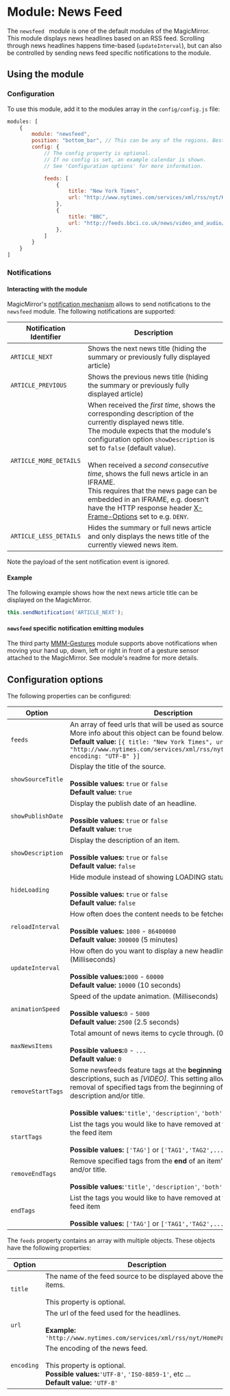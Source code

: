 # Module: News Feed
The `newsfeed ` module is one of the default modules of the MagicMirror.
This module displays news headlines based on an RSS feed. Scrolling through news headlines happens time-based (````updateInterval````), but can also be controlled by sending news feed specific notifications to the module.

## Using the module

### Configuration
To use this module, add it to the modules array in the `config/config.js` file:
````javascript
modules: [
	{
		module: "newsfeed",
		position: "bottom_bar",	// This can be any of the regions. Best results in center regions.
		config: {
			// The config property is optional.
			// If no config is set, an example calendar is shown.
			// See 'Configuration options' for more information.

			feeds: [
				{
					title: "New York Times",
					url: "http://www.nytimes.com/services/xml/rss/nyt/HomePage.xml",
				},
				{
					title: "BBC",
					url: "http://feeds.bbci.co.uk/news/video_and_audio/news_front_page/rss.xml?edition=uk",
				},
			]
		}
	}
]
````

### Notifications
#### Interacting with the module
MagicMirror's [notification mechanism](https://github.com/MichMich/MagicMirror/tree/master/modules#thissendnotificationnotification-payload) allows to send notifications to the `newsfeed` module. The following notifications are supported:

| Notification Identifier | Description
| ----------------------- | -----------
| `ARTICLE_NEXT`          | Shows the next news title (hiding the summary or previously fully displayed article)
| `ARTICLE_PREVIOUS`      | Shows the previous news title (hiding the summary or previously fully displayed article)
| `ARTICLE_MORE_DETAILS`  | When received the _first time_, shows the corresponding description of the currently displayed news title. <br> The module expects that the module's configuration option `showDescription` is set to `false` (default value). <br><br> When received a _second consecutive time_, shows the full news article in an IFRAME. <br> This requires that the news page can be embedded in an IFRAME, e.g. doesn't have the HTTP response header [X-Frame-Options](https://developer.mozilla.org/en-US/docs/Web/HTTP/Headers/X-Frame-Options) set to e.g. `DENY`.
| `ARTICLE_LESS_DETAILS`  | Hides the summary or full news article and only displays the news title of the currently viewed news item.

Note the payload of the sent notification event is ignored.

#### Example
The following example shows how the next news article title can be displayed on the MagicMirror.
````javascript
this.sendNotification('ARTICLE_NEXT');
````

#### `newsfeed` specific notification emitting modules
The third party [MMM-Gestures](https://github.com/thobach/MMM-Gestures) module supports above notifications when moving your hand up, down, left or right in front of a gesture sensor attached to the MagicMirror. See module's readme for more details.

## Configuration options

The following properties can be configured:

| Option            | Description
| ----------------- | -----------
| `feeds`           | An array of feed urls that will be used as source. <br> More info about this object can be found below. <br> **Default value:** `[{ title: "New York Times", url: "http://www.nytimes.com/services/xml/rss/nyt/HomePage.xml", encoding: "UTF-8" }]`
| `showSourceTitle` | Display the title of the source. <br><br> **Possible values:** `true` or `false` <br> **Default value:** `true`
| `showPublishDate` | Display the publish date of an headline. <br><br> **Possible values:** `true` or `false` <br> **Default value:** `true`
| `showDescription` | Display the description of an item. <br><br> **Possible values:** `true` or `false` <br> **Default value:** `false`
| `hideLoading`     | Hide module instead of showing LOADING status. <br><br> **Possible values:** `true` or `false` <br> **Default value:** `false`
| `reloadInterval`  | How often does the content needs to be fetched? (Milliseconds) <br><br> **Possible values:** `1000` - `86400000` <br> **Default value:** `300000` (5 minutes)
| `updateInterval`  | How often do you want to display a new headline? (Milliseconds) <br><br> **Possible values:**`1000` - `60000` <br> **Default value:** `10000` (10 seconds)
| `animationSpeed`  | Speed of the update animation. (Milliseconds) <br><br> **Possible values:**`0` - `5000` <br> **Default value:** `2500` (2.5 seconds)
| `maxNewsItems`    | Total amount of news items to cycle through. (0 for unlimited) <br><br> **Possible values:**`0` - `...` <br> **Default value:** `0`
| `removeStartTags` | Some newsfeeds feature tags at the **beginning** of their titles or descriptions, such as _[VIDEO]_. This setting allows for the removal of specified tags from the beginning of an item's description and/or title. <br><br> **Possible values:**`'title'`, `'description'`, `'both'`
| `startTags`       | List the tags you would like to have removed at the beginning of the feed item <br><br> **Possible values:** `['TAG']` or `['TAG1','TAG2',...]`
| `removeEndTags`   | Remove specified tags from the **end** of an item's description and/or title. <br><br> **Possible values:**`'title'`, `'description'`, `'both'`
| `endTags`         | List the tags you would like to have removed at the end of the feed item <br><br> **Possible values:** `['TAG']` or `['TAG1','TAG2',...]`

The `feeds` property contains an array with multiple objects. These objects have the following properties:

| Option     | Description
| ---------- | -----------
| `title`    | The name of the feed source to be displayed above the news items. <br><br> This property is optional.
| `url`      | The url of the feed used for the headlines. <br><br> **Example:** `'http://www.nytimes.com/services/xml/rss/nyt/HomePage.xml'`
| `encoding` | The encoding of the news feed. <br><br> This property is optional. <br> **Possible values:**`'UTF-8'`, `'ISO-8859-1'`, etc ... <br> **Default value:** `'UTF-8'`

